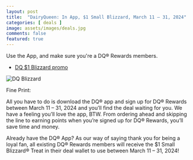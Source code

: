 ```yaml
---
layout: post
title:  "DairyQueen: In App, $1 Small Blizzard, March 11 – 31, 2024"
categories: [ deals ]
image: assets/images/deals.jpg
comments: false
featured: true
---
```


Use the App, and make sure you're a DQ® Rewards members.

- [DQ $1 Blizzard promo](https://www.dairyqueen.com/en-ca/1-dollar-blizzard/)

![DQ Blizzard](https://dairyqueen-prod.dotcdn.io/dA/4935dea892/fileAsset/$1BlizzardDeal_CA_2880x1370.jpg)


Fine Print:

All you have to do is download the DQ® app and sign up for DQ® Rewards between March 11 – 31, 2024 and you’ll find the deal waiting for you. We have a feeling you’ll love the app, BTW. From ordering ahead and skipping the line to earning points when you’re signed up for DQ® Rewards, you’ll save time and money.

Already have the DQ® App? As our way of saying thank you for being a loyal fan, all existing DQ® Rewards members will receive the $1 Small Blizzard® Treat in their deal wallet to use between March 11 – 31, 2024!